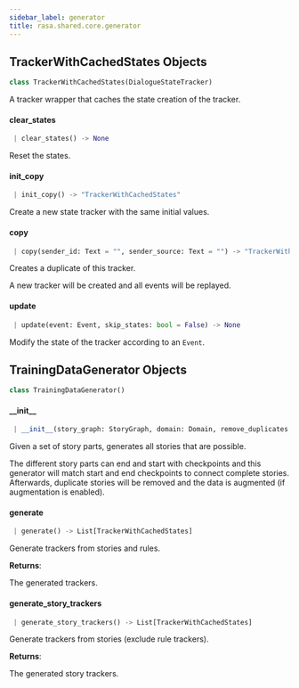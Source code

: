 ```yaml
---
sidebar_label: generator
title: rasa.shared.core.generator
---
```


## TrackerWithCachedStates Objects

```python
class TrackerWithCachedStates(DialogueStateTracker)
```

A tracker wrapper that caches the state creation of the tracker.

#### clear\_states

```python
 | clear_states() -> None
```

Reset the states.

#### init\_copy

```python
 | init_copy() -> "TrackerWithCachedStates"
```

Create a new state tracker with the same initial values.

#### copy

```python
 | copy(sender_id: Text = "", sender_source: Text = "") -> "TrackerWithCachedStates"
```

Creates a duplicate of this tracker.

A new tracker will be created and all events
will be replayed.

#### update

```python
 | update(event: Event, skip_states: bool = False) -> None
```

Modify the state of the tracker according to an ``Event``.

## TrainingDataGenerator Objects

```python
class TrainingDataGenerator()
```

#### \_\_init\_\_

```python
 | __init__(story_graph: StoryGraph, domain: Domain, remove_duplicates: bool = True, unique_last_num_states: Optional[int] = None, augmentation_factor: int = 50, tracker_limit: Optional[int] = None, use_story_concatenation: bool = True, debug_plots: bool = False)
```

Given a set of story parts, generates all stories that are possible.

The different story parts can end and start with checkpoints
and this generator will match start and end checkpoints to
connect complete stories. Afterwards, duplicate stories will be
removed and the data is augmented (if augmentation is enabled).

#### generate

```python
 | generate() -> List[TrackerWithCachedStates]
```

Generate trackers from stories and rules.

**Returns**:

  The generated trackers.

#### generate\_story\_trackers

```python
 | generate_story_trackers() -> List[TrackerWithCachedStates]
```

Generate trackers from stories (exclude rule trackers).

**Returns**:

  The generated story trackers.

